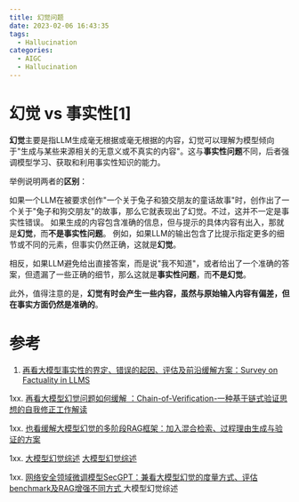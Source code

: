 ```yaml
---
title: 幻觉问题
date: 2023-02-06 16:43:35
tags:
  - Hallucination 
categories: 
  - AIGC
  - Hallucination  
---
```


<p></p>
<!-- more -->

# 幻觉 vs 事实性[1]
**幻觉**主要是指LLM生成毫无根据或毫无根据的内容，幻觉可以理解为模型倾向于"生成与某些来源相关的无意义或不真实的内容"。这与**事实性问题**不同，后者强调模型学习、获取和利用事实性知识的能力。

举例说明两者的**区别**：

如果一个LLM在被要求创作"一个关于兔子和狼交朋友的童话故事"时，创作出了一个关于"兔子和狗交朋友"的故事，那么它就表现出了幻觉。不过，这并不一定是事实性错误。
如果生成的内容包含准确的信息，但与提示的具体内容有出入，那就是**幻觉**，而**不是事实性问题**。
例如，如果LLM的输出包含了比提示指定更多的细节或不同的元素，但事实仍然正确，这就是**幻觉**。

相反，如果LLM避免给出直接答案，而是说"我不知道"，或者给出了一个准确的答案，但遗漏了一些正确的细节，那么这就是**事实性问题**，而**不是幻觉**。

此外，值得注意的是，**幻觉有时会产生一些内容，虽然与原始输入内容有偏差，但在事实方面仍然是准确的**。

# 参考
1. [再看大模型事实性的界定、错误的起因、评估及前沿缓解方案：Survey on Factuality in LLMS](https://mp.weixin.qq.com/s?__biz=MzAxMjc3MjkyMg==&mid=2648404394&idx=1&sn=d7cfcf2cd9aa6756d3cbff938f5f4cf2)

1xx. [再看大模型幻觉问题如何缓解 ：Chain-of-Verification-一种基于链式验证思想的自我修正工作解读 ](https://mp.weixin.qq.com/s?__biz=MzAxMjc3MjkyMg==&mid=2648403998&idx=1&sn=400cc902434bc04df508a55e192d2455)

1xx. [也看缓解大模型幻觉的多阶段RAG框架：加入混合检索、过程理由生成与验证的方案 ](https://mp.weixin.qq.com/s?__biz=MzAxMjc3MjkyMg==&mid=2648405983&idx=2&sn=95dc9c7a12bed99b63c775d4b90519d8)

1xx. [大模型幻觉综述](https://arxiv.org/abs/2309.01219)
   [大模型幻觉综述](https://arxiv.org/abs/2309.05922)
   
1xx. [网络安全领域微调模型SecGPT：兼看大模型幻觉的度量方式、评估benchmark及RAG增强不同方式 ](https://mp.weixin.qq.com/s?__biz=MzAxMjc3MjkyMg==&mid=2648405791&idx=2&sn=d7dada69e6d5ab5fba1333d234b947ef) 大模型幻觉综述